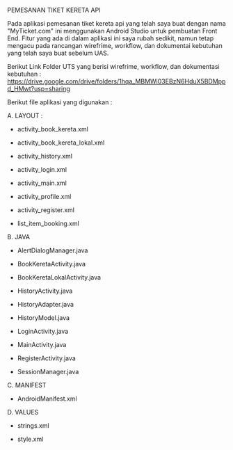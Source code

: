 PEMESANAN TIKET KERETA API

Pada aplikasi pemesanan tiket kereta api yang telah saya buat dengan nama "MyTicket.com" ini menggunakan Android Studio untuk pembuatan Front End. Fitur yang ada di dalam aplikasi ini saya rubah sedikit, namun tetap mengacu pada rancangan wirefrime, workflow, dan dokumentai kebutuhan yang telah saya buat sebelum UAS.

Berikut Link Folder UTS yang berisi wirefrime, workflow, dan dokumentasi kebutuhan :
https://drive.google.com/drive/folders/1hqa_MBMWi03EBzN6HduX5BDMppd_HMwt?usp=sharing

Berikut file aplikasi yang digunakan :


A. LAYOUT :

- activity_book_kereta.xml

- activity_book_kereta_lokal.xml

- activity_history.xml

- activity_login.xml

- activity_main.xml

- activity_profile.xml

- activity_register.xml

- list_item_booking.xml

B. JAVA

- AlertDialogManager.java

- BookKeretaActivity.java

- BookKeretaLokalActivity.java

- HistoryActivity.java

- HistoryAdapter.java

- HistoryModel.java

- LoginActivity.java

- MainActivity.java

- RegisterActivity.java

- SessionManager.java

C. MANIFEST

- AndroidManifest.xml

D. VALUES

- strings.xml

- style.xml
